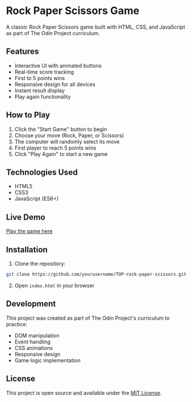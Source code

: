 # Rock Paper Scissors Game

A classic Rock Paper Scissors game built with HTML, CSS, and JavaScript as part of The Odin Project curriculum.

## Features

- Interactive UI with animated buttons
- Real-time score tracking
- First to 5 points wins
- Responsive design for all devices
- Instant result display
- Play again functionality

## How to Play

1. Click the "Start Game" button to begin
2. Choose your move (Rock, Paper, or Scissors)
3. The computer will randomly select its move
4. First player to reach 5 points wins
5. Click "Play Again" to start a new game

## Technologies Used

- HTML5
- CSS3
- JavaScript (ES6+)

## Live Demo

[Play the game here](#) <!-- Add your deployed game link here -->

## Installation

1. Clone the repository:

```bash
git clone https://github.com/yourusername/TOP-rock-paper-scissors.git
```

2. Open `index.html` in your browser

## Development

This project was created as part of The Odin Project's curriculum to practice:

- DOM manipulation
- Event handling
- CSS animations
- Responsive design
- Game logic implementation

## License

This project is open source and available under the [MIT License](LICENSE).

